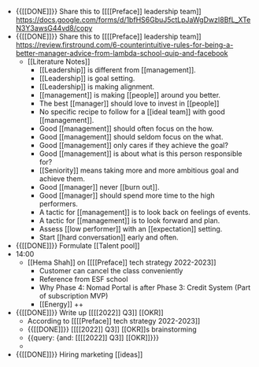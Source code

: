 - {{[[DONE]]}}  Share this to [[[[Preface]] leadership team]] https://docs.google.com/forms/d/1bfHS6GbuJ5ctLpJaWgDwzI8BfL_XTeN3Y3awsG44vd8/copy
- {{[[DONE]]}}  Share this to [[[[Preface]] leadership team]] https://review.firstround.com/6-counterintuitive-rules-for-being-a-better-manager-advice-from-lambda-school-quip-and-facebook
    - [[Literature Notes]]
        - [[Leadership]] is different from [[management]].
        - [[Leadership]] is goal setting.
        - [[Leadership]] is making alignment.
        - [[management]] is making [[people]] around you better.
        - The best [[manager]] should love to invest in [[people]]
        - No specific recipe to follow for a [[ideal team]] with good [[management]].
        - Good [[management]] should often focus on the how.
        - Good [[management]] should seldom focus on the what.
        - Good [[management]] only cares if they achieve the goal?
        - Good [[management]] is about what is this person responsible for?
        - [[Seniority]] means taking more and more ambitious goal and achieve them.
        - Good [[manager]] never [[burn out]].
        - Good [[manager]] should spend more time to the high performers.
        - A tactic for [[management]] is to look back on feelings of events.
        - A tactic for [[management]] is to look forward and plan.
        - Assess [[low performer]] with an [[expectation]] setting.
        - Start [[hard conversation]] early and often.
- {{[[DONE]]}} Formulate [[Talent pool]]
- 14:00
    - [[Hema Shah]] on [[[[Preface]] tech strategy 2022-2023]]
        - Customer can cancel the class conveniently
        - Reference from ESF school
        - Why Phase 4: Nomad Portal is after Phase 3: Credit System (Part of subscription MVP)
        - [[Energy]] ++
- {{[[DONE]]}}  Write up [[[[2022]] Q3]] [[OKR]]
    - According to [[[[Preface]] tech strategy 2022-2023]]
    - {{[[DONE]]}}  [[[[2022]] Q3]] [[OKR]]s brainstorming
    - {{query: {and: [[[[2022]] Q3]] [[OKR]]}}}
    - 
- {{[[DONE]]}} Hiring marketing [[ideas]]
